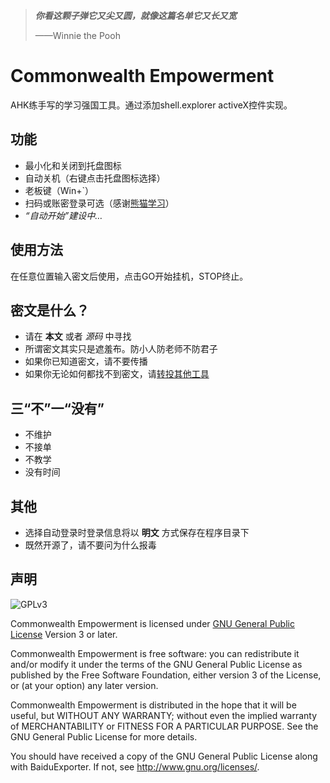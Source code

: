 >**_你看这颗子弹它又尖又圆，就像这篇名单它又长又宽_**
>
>——Winnie the Pooh

# Commonwealth Empowerment
AHK练手写的学习强国工具。通过添加shell.explorer activeX控件实现。

## 功能
- 最小化和关闭到托盘图标
- 自动关机（右键点击托盘图标选择）
- 老板键（Win+`）
- 扫码或账密登录可选（感谢[熊猫学习](https://github.com/Alivon/Panda-Learning)）
- _“自动开始”建设中…_

## 使用方法
在任意位置输入密文后使用，点击GO开始挂机，STOP终止。

## 密文是什么？
- 请在 **本文** 或者 _源码_ 中寻找
- 所谓密文其实只是遮羞布。防小人防老师不防君子
- 如果你已知道密文，请不要传播
- 如果你无论如何都找不到密文，请[转投其他工具](https://github.com/search?q=%E5%AD%A6%E4%B9%A0%E5%BC%BA%E5%9B%BD)

## 三“不”一“没有”
- 不维护 
- 不接单 
- 不教学 
- 没有时间 

## 其他
- 选择自动登录时登录信息将以 **明文** 方式保存在程序目录下
- 既然开源了，请不要问为什么报毒

## 声明
![GPLv3](https://www.gnu.org/graphics/gplv3-127x51.png)

Commonwealth Empowerment is licensed under [GNU General Public License](https://www.gnu.org/licenses/gpl.html) Version 3 or later.

Commonwealth Empowerment is free software: you can redistribute it and/or modify it under the terms of the GNU General Public License as published by the Free Software Foundation, either version 3 of the License, or (at your option) any later version.

Commonwealth Empowerment is distributed in the hope that it will be useful, but WITHOUT ANY WARRANTY; without even the implied warranty of MERCHANTABILITY or FITNESS FOR A PARTICULAR PURPOSE. See the GNU General Public License for more details.

You should have received a copy of the GNU General Public License along with BaiduExporter. If not, see <http://www.gnu.org/licenses/>.
